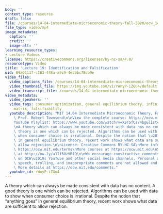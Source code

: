 ```yaml
---
body: ''
content_type: resource
draft: false
file: /courses/14-04-intermediate-microeconomic-theory-fall-2020/ocw_1404_lecture19_2020nov19_360p_16_9.mp4
file_type: video/mp4
image_metadata:
  caption: ''
  credit: ''
  image-alt: ''
learning_resource_types:
- Lecture Videos
license: https://creativecommons.org/licenses/by-nc-sa/4.0/
resourcetype: Video
title: 'Lecture 19: Identification and Falsification'
uid: 09a01117-c183-448a-a9c9-4ecbbc78db9e
video_files:
  video_captions_file: /courses/14-04-intermediate-microeconomic-theory-fall-2020/1At787y7ZROGV1q0j9ExfnOWUz9o6IIuH_transcript.webvtt
  video_thumbnail_file: https://img.youtube.com/vi/rWnyP-iZGu4/default.jpg
  video_transcript_file: /courses/14-04-intermediate-microeconomic-theory-fall-2020/1At787y7ZROGV1q0j9ExfnOWUz9o6IIuH_transcript.pdf
video_metadata:
  video_speakers: ''
  video_tags: consumer optimization, general equilibrium theory, infinite data, slutzky
    matrix, falsifiability
  youtube_description: "MIT 14.04 Intermediate Microeconomic Theory, Fall 2020\nInstructor:\
    \ Prof. Robert Townsend\n\nView the complete course: https://ocw.mit.edu/courses/14-04-intermediate-microeconomic-theory-fall-2020/\n\
    YouTube Playlist: https://www.youtube.com/watch?v=XSTSfCs74bg&list=PLUl4u3cNGP63wnrKge9vllow3Y2OOOKqF\n\
    \nA theory which can always be made consistent with data has no content. A good\
    \ theory is one which can be rejected. Algorithms can be used with data to show\
    \ when consumer choice is irrational. Despite the notion that \u201Canything goes\u201D\
    \ in general equilibrium theory, recent work shows what data are sufficient to\
    \ allow rejection.\n\nLicense: Creative Commons BY-NC-SA\nMore information at\
    \ https://ocw.mit.edu/terms\nMore courses at https://ocw.mit.edu\nSupport OCW\
    \ at http://ow.ly/a1If50zVRlQ\n\nWe encourage constructive comments and discussion\
    \ on OCW\u2019s YouTube and other social media channels. Personal attacks, hate\
    \ speech, trolling, and inappropriate comments are not allowed and may be removed.\
    \ More details at https://ocw.mit.edu/comments."
  youtube_id: rWnyP-iZGu4
---
```

A theory which can always be made consistent with data has no content. A good theory is one which can be rejected. Algorithms can be used with data to show when consumer choice is irrational. Despite the notion that “anything goes” in general equilibrium theory, recent work shows what data are sufficient to allow rejection.